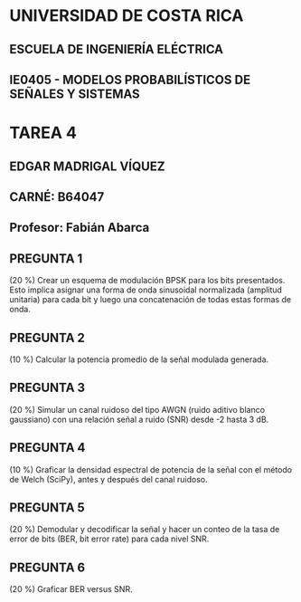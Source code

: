 # UNIVERSIDAD DE COSTA RICA
## ESCUELA DE INGENIERÍA ELÉCTRICA

## IE0405 - MODELOS PROBABILÍSTICOS DE SEÑALES Y SISTEMAS 

# TAREA 4

## EDGAR MADRIGAL VÍQUEZ
## CARNÉ: B64047
## Profesor: Fabián Abarca


##  PREGUNTA 1
(20 %) Crear un esquema de modulación BPSK para los bits presentados. Esto implica asignar una forma de onda sinusoidal normalizada (amplitud unitaria) para cada bit y luego una concatenación de todas estas formas de onda.


##  PREGUNTA 2
(10 %) Calcular la potencia promedio de la señal modulada generada.


##  PREGUNTA 3
(20 %) Simular un canal ruidoso del tipo AWGN (ruido aditivo blanco gaussiano) con una relación señal a ruido (SNR) desde -2 hasta 3 dB.


##  PREGUNTA 4
(10 %) Graficar la densidad espectral de potencia de la señal con el método de Welch (SciPy), antes y después del canal ruidoso.


##  PREGUNTA 5
(20 %) Demodular y decodificar la señal y hacer un conteo de la tasa de error de bits (BER, bit error rate) para cada nivel SNR.


##  PREGUNTA 6
(20 %) Graficar BER versus SNR.

